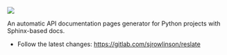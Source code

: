 ![](https://gitlab.com/sjrowlinson/reslate/raw/master/images/reslate_logo.png)

An automatic API documentation pages generator for Python projects with Sphinx-based docs.

- Follow the latest changes: https://gitlab.com/sjrowlinson/reslate

